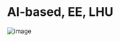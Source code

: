 # AI-based, EE, LHU

![image](https://github.com/giangduyen1995/giangduyen/assets/162249373/abb57003-b31d-4ccb-9e4f-cde5fb890ef9)
